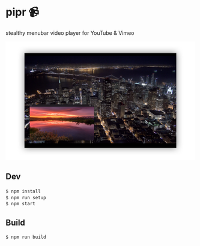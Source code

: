 # pipr 📹
stealthy menubar video player for YouTube & Vimeo

![](design/screen.png)

## Dev

```bash
$ npm install
$ npm run setup
$ npm start
```

## Build

```bash
$ npm run build
```
